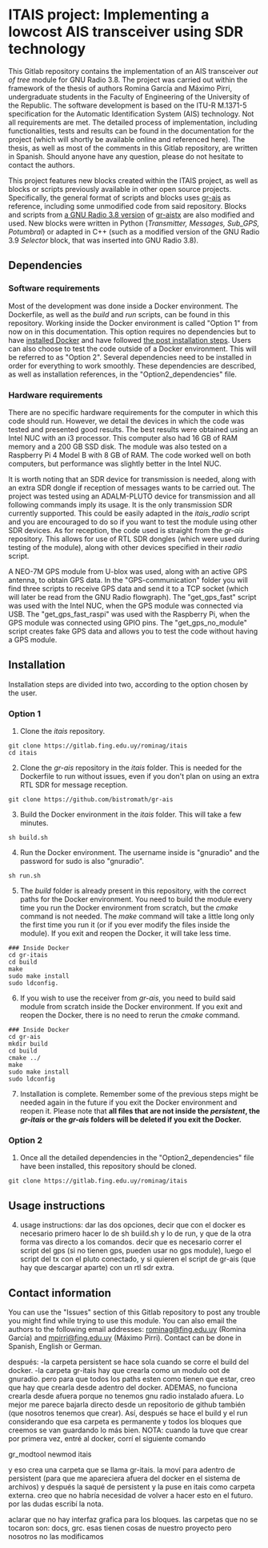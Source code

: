 # ITAIS project: Implementing a lowcost AIS transceiver using SDR technology
This Gitlab repository contains the implementation of an AIS transceiver _out of tree_ module for GNU Radio 3.8. The project was carried out within the framework of the thesis of authors Romina García and Máximo Pirri, undergraduate students in the Faculty of Engineering of the University of the Republic. The software development is based on the ITU-R M.1371-5 specification for the Automatic Identification System (AIS) technology. Not all requirements are met. The detailed process of implementation, including functionalities, tests and results can be found in the documentation for the project (which will shortly be available online and referenced here). The thesis, as well as most of the comments in this Gitlab repository, are written in Spanish. Should anyone have any question, please do not hesitate to contact the authors.

This project features new blocks created within the ITAIS project, as well as blocks or scripts previously available in other open source projects. Specifically, the general format of scripts and blocks uses [gr-ais](https://github.com/bistromath/gr-ais) as reference, including some unmodified code from said repository. Blocks and scripts from [a GNU Radio 3.8 version](https://github.com/bmagistro/gr-aistx/tree/src-formatting) of [gr-aistx](https://github.com/trendmicro/ais/tree/master/gr-aistx) are also modified and used. New blocks were written in Python (_Transmitter, Messages, Sub_GPS, Potumbral_) or adapted in C++ (such as a modified version of the GNU Radio 3.9 _Selector_ block, that was inserted into GNU Radio 3.8). 

## Dependencies
### Software requirements
Most of the development was done inside a Docker environment. The Dockerfile, as well as the _build_ and _run_ scripts, can be found in this repository. Working inside the Docker environment is called "Option 1" from now on in this documentation. This option requires no dependencies but to have [installed Docker](https://docs.docker.com/engine/install/) and have followed [the post installation steps](https://docs.docker.com/engine/install/linux-postinstall/). Users can also choose to test the code outside of a Docker environment. This will be referred to as "Option 2". Several dependencies need to be installed in order for everything to work smoothly. These dependencies are described, as well as installation references, in the "Option2_dependencies" file.

### Hardware requirements
There are no specific hardware requirements for the computer in which this code should run. However, we detail the devices in which the code was tested and presented good results. The best results were obtained using an Intel NUC with an i3 processor. This computer also had 16 GB of RAM memory and a 200 GB SSD disk. The module was also tested on a Raspberry Pi 4 Model B with 8 GB of RAM. The code worked well on both computers, but performance was slightly better in the Intel NUC.

It is worth noting that an SDR device for transmission is needed, along with an extra SDR dongle if reception of messages wants to be carried out. The project was tested using an ADALM-PLUTO device for transmission and all following commands imply its usage. It is the only transmission SDR currently supported. This could be easily adapted in the _itais_radio_ script and you are encouraged to do so if you want to test the module using other SDR devices. As for reception, the code used is straight from the _gr-ais_ repository. This allows for use of RTL SDR dongles (which were used during testing of the module), along with other devices specified in their _radio_ script. 

A NEO-7M GPS module from U-blox was used, along with an active GPS antenna, to obtain GPS data. In the "GPS-communication" folder you will find three scripts to receive GPS data and send it to a TCP socket (which will later be read from the GNU Radio flowgraph). The "get_gps_fast" script was used with the Intel NUC, when the GPS module was connected via USB. The "get_gps_fast_raspi" was used with the Raspberry Pi, when the GPS module was connected using GPIO pins. The "get_gps_no_module" script creates fake GPS data and allows you to test the code without having a GPS module.

## Installation
Installation steps are divided into two, according to the option chosen by the user.

### Option 1 
1. Clone the _itais_ repository.
```
git clone https://gitlab.fing.edu.uy/rominag/itais
cd itais
```

2. Clone the _gr-ais_ repository in the _itais_ folder. This is needed for the Dockerfile to run without issues, even if you don't plan on using an extra RTL SDR for message reception. 

```
git clone https://github.com/bistromath/gr-ais
```

3. Build the Docker environment in the _itais_ folder. This will take a few minutes.

```
sh build.sh
```

4. Run the Docker environment. The username inside is "gnuradio" and the password for sudo is also "gnuradio".

```
sh run.sh
```

5. The _build_ folder is already present in this repository, with the correct paths for the Docker environment. You need to build the module every time you run the Docker environment from scratch, but the _cmake_ command is not needed. The _make_ command will take a little long only the first time you run it (or if you ever modify the files inside the module). If you exit and reopen the Docker, it will take less time.

```
### Inside Docker 
cd gr-itais
cd build
make
sudo make install
sudo ldconfig.
```

6. If you wish to use the receiver from _gr-ais_, you need to build said module from scratch inside the Docker environment. If you exit and reopen the Docker, there is no need to rerun the _cmake_ command.

```
### Inside Docker
cd gr-ais
mkdir build
cd build
cmake ../
make
sudo make install
sudo ldconfig
```

7. Installation is complete. Remember some of the previous steps might be needed again in the future if you exit the Docker environment and reopen it. Please note that **all files that are not inside the _persistent_, the _gr-itais_ or the _gr-ais_ folders will be deleted if you exit the Docker.**

### Option 2
1. Once all the detailed dependencies in the "Option2_dependencies" file have been installed, this repository should be cloned.

```
git clone https://gitlab.fing.edu.uy/rominag/itais

```

## Usage instructions

4. usage instructions: dar las dos opciones, decir que con el docker es necesario primero hacer lo de sh buiild.sh y lo de run, y que de la otra forma vas directo a los comandos. decir que es necesario correr el script del gps (si no tienen gps, pueden usar no gps module), luego el script del tx con el pluto conectado, y si quieren el script de gr-ais (que hay que descargar aparte) con un rtl sdr extra.

## Contact information
You can use the "Issues" section of this Gitlab repository to post any trouble you might find while trying to use this module. You can also email the authors to the following email addresses: rominag@fing.edu.uy (Romina García) and mpirri@fing.edu.uy (Máximo Pirri). Contact can be done in Spanish, English or German.




después:
-la carpeta persistent se hace sola cuando se corre el build del docker.
-la carpeta gr-itais hay que crearla como un modulo oot de gnuradio. pero 
para que todos los paths esten como tienen que estar, creo que hay que crearla
desde adentro del docker. ADEMAS, no funciona crearla desde afuera porque
no tenemos gnu radio instalado afuera. Lo mejor me parece bajarla directo 
desde un repositorio de github también (que nosotros tenemos que crear).
Así, después se hace el build y el run considerando que esa carpeta es 
permanente y todos los bloques que creemos se van guardando lo más bien.
NOTA: cuando la tuve que crear por primera vez, entré al docker, corrí
el siguiente comando

gr_modtool newmod itais

y eso crea una carpeta que se llama gr-itais. la moví para adentro de 
persistent (para que me apareciera afuera del docker en el sistema de 
archivos) y después la saqué de persistent y la puse en itais como carpeta
externa. creo que no habría necesidad de volver a hacer esto en el futuro.
por las dudas escribí la nota.

aclarar que no hay interfaz grafica para los bloques.
las carpetas que no se tocaron son: docs, grc. esas tienen cosas de nuestro proyecto pero nosotros no las modificamos